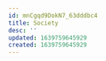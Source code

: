 ```yaml
---
id: mnCgqd9DokN7_63dddbc4
title: Society
desc: ''
updated: 1639759645929
created: 1639759645929
---
```


